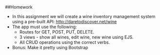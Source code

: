 ##Homework

- In this assignment we will create a wine inventory management system using a pre-built API: http://daretodiscover.net/wine
- The app must use the following:
	- Routes for GET, POST, PUT, DELETE.
	- 3 views - show all wines, edit wine, new wine using EJS.
	- All CRUD operations using the correct verbs.
- Bonus: Make it pretty using Bootstrap